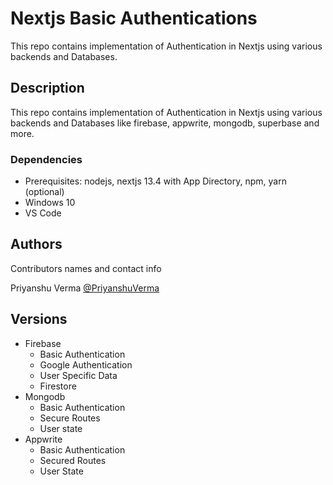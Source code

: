 # Nextjs Basic Authentications

This repo contains implementation of Authentication in Nextjs using various backends and Databases.

## Description

This repo contains implementation of Authentication in Nextjs using various backends and Databases like firebase, appwrite, mongodb, superbase and more.

### Dependencies

- Prerequisites: nodejs, nextjs 13.4 with App Directory, npm, yarn (optional)
- Windows 10
- VS Code

## Authors

Contributors names and contact info

Priyanshu Verma
[@PriyanshuVerma](https://github.com/codebyps)

## Versions

- Firebase
  - Basic Authentication
  - Google Authentication
  - User Specific Data
  - Firestore
- Mongodb
  - Basic Authentication
  - Secure Routes
  - User state
- Appwrite
  - Basic Authentication
  - Secured Routes
  - User State
